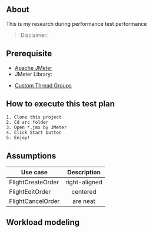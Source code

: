 ## About
This is my research during performance test performance

> Disclaimer: 

## Prerequisite
- [Apache JMeter](https://jmeter.apache.org/)
- JMeter Library: 
+ [Custom Thread Groups](https://jmeter-plugins.org/wiki/ConcurrencyThreadGroup/)

## How to execute this test plan
```
1. Clone this project
2. Cd src folder
3. Open *.jmx by JMeter
4. Click Start button
5. Enjoy!
```

## Assumptions

| Use case      | Description           |
| ------------- |:-------------:|
| FlightCreateOrder   | right-aligned | $1600 |
| FlightEditOrder     | centered      |   $12 |
| FlightCancelOrder   | are neat      |    $1 |

## Workload modeling

